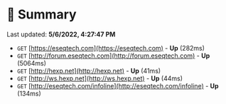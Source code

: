# 📖 Summary
Last updated: **5/6/2022, 4:27:47 PM**

- `GET` [https://eseqtech.com](https://eseqtech.com) - **Up** (282ms)
- `GET` [http://forum.eseqtech.com](http://forum.eseqtech.com) - **Up** (5064ms)
- `GET` [http://hexp.net](http://hexp.net) - **Up** (41ms)
- `GET` [http://ws.hexp.net](http://ws.hexp.net) - **Up** (44ms)
- `GET` [http://eseqtech.com/infoline](http://eseqtech.com/infoline) - **Up** (134ms)
